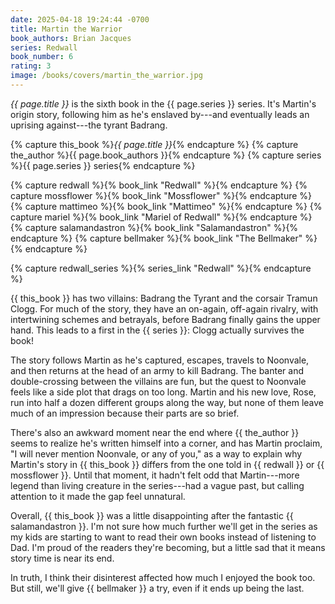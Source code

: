 ```yaml
---
date: 2025-04-18 19:24:44 -0700
title: Martin the Warrior
book_authors: Brian Jacques
series: Redwall
book_number: 6
rating: 3
image: /books/covers/martin_the_warrior.jpg
---
```


<cite class="book-title">{{ page.title }}</cite> is the sixth book in the
<span class="book-series">{{ page.series }}</span> series. It's Martin's
origin story, following him as he's enslaved by---and eventually leads an
uprising against---the tyrant Badrang.

{% capture this_book %}<cite class="book-title">{{ page.title }}</cite>{% endcapture %}
{% capture the_author %}<span class="author-name">{{ page.book_authors }}</span>{% endcapture %}
{% capture series %}<span class="book-series">{{ page.series }}</span> series{% endcapture %}

{% capture redwall %}{% book_link "Redwall" %}{% endcapture %}
{% capture mossflower %}{% book_link "Mossflower" %}{% endcapture %}
{% capture mattimeo %}{% book_link "Mattimeo" %}{% endcapture %}
{% capture mariel %}{% book_link "Mariel of Redwall" %}{% endcapture %}
{% capture salamandastron %}{% book_link "Salamandastron" %}{% endcapture %}
{% capture bellmaker %}{% book_link "The Bellmaker" %}{% endcapture %}

{% capture redwall_series %}{% series_link "Redwall" %}{% endcapture %}

{{ this_book }} has two villains: Badrang the Tyrant and the corsair Tramun
Clogg. For much of the story, they have an on-again, off-again rivalry, with
intertwining schemes and betrayals, before Badrang finally gains the upper
hand. This leads to a first in the {{ series }}: Clogg actually survives the
book!

The story follows Martin as he's captured, escapes, travels to Noonvale, and
then returns at the head of an army to kill Badrang. The banter and
double-crossing between the villains are fun, but the quest to Noonvale feels
like a side plot that drags on too long. Martin and his new love, Rose, run
into half a dozen different groups along the way, but none of them leave much
of an impression because their parts are so brief.

There's also an awkward moment near the end where {{ the_author }} seems to
realize he's written himself into a corner, and has Martin proclaim, "I will
never mention Noonvale, or any of you," as a way to explain why Martin's story
in {{ this_book }} differs from the one told in {{ redwall }} or {{ mossflower
}}. Until that moment, it hadn't felt odd that Martin---more legend than
living creature in the series---had a vague past, but calling attention to it
made the gap feel unnatural.

Overall, {{ this_book }} was a little disappointing after the fantastic {{
salamandastron }}. I'm not sure how much further we'll get in the series as my
kids are starting to want to read their own books instead of listening to Dad.
I'm proud of the readers they're becoming, but a little sad that it means
story time is near its end.

In truth, I think their disinterest affected how much I enjoyed the book too.
But still, we'll give {{ bellmaker }} a try, even if it ends up being the
last.
